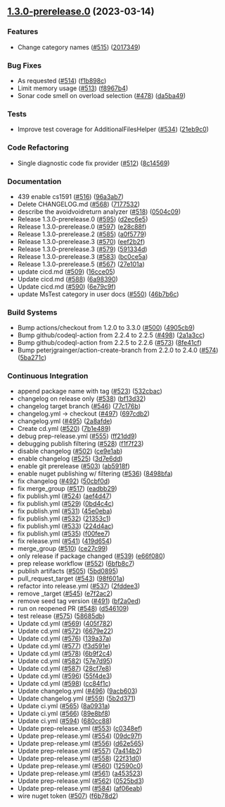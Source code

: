 ## [1.3.0-prerelease.0](https://github.com/philips-software/roslyn-analyzers/compare/v0.0.0...v1.3.0-prerelease.0) (2023-03-14)


### Features

* Change category names ([#515](https://github.com/philips-software/roslyn-analyzers/issues/515)) ([2017349](https://github.com/philips-software/roslyn-analyzers/commit/201734992dc4cc4250258234668122799c5d7ac8))


### Bug Fixes

* As requested ([#514](https://github.com/philips-software/roslyn-analyzers/issues/514)) ([f1b898c](https://github.com/philips-software/roslyn-analyzers/commit/f1b898c73b5a9d6ef7ce4c26b542b01b9064197a))
* Limit memory usage ([#513](https://github.com/philips-software/roslyn-analyzers/issues/513)) ([f8967b4](https://github.com/philips-software/roslyn-analyzers/commit/f8967b4c80a818dcc10c980a31267beb644ed4a1))
* Sonar code smell on overload selection ([#478](https://github.com/philips-software/roslyn-analyzers/issues/478)) ([da5ba49](https://github.com/philips-software/roslyn-analyzers/commit/da5ba4929a2444792c8546aab20ddf242ef0ae5d))


### Tests

* Improve test coverage for AdditionalFilesHelper ([#534](https://github.com/philips-software/roslyn-analyzers/issues/534)) ([21eb9c0](https://github.com/philips-software/roslyn-analyzers/commit/21eb9c0afd7e4f2e650cfebe2eb022f668f28466))


### Code Refactoring

* Single diagnostic code fix provider ([#512](https://github.com/philips-software/roslyn-analyzers/issues/512)) ([8c14569](https://github.com/philips-software/roslyn-analyzers/commit/8c14569ffe774ab97ee401e7d5be9b02f258b919))


### Documentation

* 439 enable cs1591 ([#516](https://github.com/philips-software/roslyn-analyzers/issues/516)) ([96a3ab7](https://github.com/philips-software/roslyn-analyzers/commit/96a3ab7e06e0295c54df8d955a6cf857a5afc0fc))
* Delete CHANGELOG.md ([#568](https://github.com/philips-software/roslyn-analyzers/issues/568)) ([7177532](https://github.com/philips-software/roslyn-analyzers/commit/7177532ed5eec10325e19708c658cdceb4e14a58))
* describe the avoidvoidreturn analyzer ([#518](https://github.com/philips-software/roslyn-analyzers/issues/518)) ([0504c09](https://github.com/philips-software/roslyn-analyzers/commit/0504c09473ded10ad5c7602b4cf90063ba2855e4))
* Release 1.3.0-prerelease.0  ([#595](https://github.com/philips-software/roslyn-analyzers/issues/595)) ([d2ec6e5](https://github.com/philips-software/roslyn-analyzers/commit/d2ec6e563fa23fa0d82882ce58aca5aef569aa6c))
* Release 1.3.0-prerelease.0  ([#597](https://github.com/philips-software/roslyn-analyzers/issues/597)) ([e28c88f](https://github.com/philips-software/roslyn-analyzers/commit/e28c88fba80c3c71990a3e4ccb622e18f779ebb4))
* Release 1.3.0-prerelease.2  ([#585](https://github.com/philips-software/roslyn-analyzers/issues/585)) ([a0f5779](https://github.com/philips-software/roslyn-analyzers/commit/a0f57791884ad95a3a411bb13953ae71d7b5b7da))
* Release 1.3.0-prerelease.3  ([#570](https://github.com/philips-software/roslyn-analyzers/issues/570)) ([eef2b2f](https://github.com/philips-software/roslyn-analyzers/commit/eef2b2fb5b2f9544c56c0b61b680a9e3ea6ee49a))
* Release 1.3.0-prerelease.3  ([#579](https://github.com/philips-software/roslyn-analyzers/issues/579)) ([591334d](https://github.com/philips-software/roslyn-analyzers/commit/591334d4815bf3352e60fede8be882bed44cc1ea))
* Release 1.3.0-prerelease.3  ([#583](https://github.com/philips-software/roslyn-analyzers/issues/583)) ([bc0ce5a](https://github.com/philips-software/roslyn-analyzers/commit/bc0ce5a5c2bedb24e26d09ddd26abde12f9558eb))
* Release 1.3.0-prerelease.5 ([#567](https://github.com/philips-software/roslyn-analyzers/issues/567)) ([27e101a](https://github.com/philips-software/roslyn-analyzers/commit/27e101afcd16b016b16fedb4889eef29145162e0))
* update cicd.md ([#509](https://github.com/philips-software/roslyn-analyzers/issues/509)) ([16cce05](https://github.com/philips-software/roslyn-analyzers/commit/16cce05a8d8e49634b7a1f82f17fd5bbc0a54245))
* Update cicd.md ([#588](https://github.com/philips-software/roslyn-analyzers/issues/588)) ([6a98390](https://github.com/philips-software/roslyn-analyzers/commit/6a983909848357e0dd61cfd7f1a157187e050a30))
* Update cicd.md ([#590](https://github.com/philips-software/roslyn-analyzers/issues/590)) ([6e79c9f](https://github.com/philips-software/roslyn-analyzers/commit/6e79c9f5e84c4f0eff6a82177725c4a9c5e3b440))
* update MsTest category in user docs ([#550](https://github.com/philips-software/roslyn-analyzers/issues/550)) ([46b7b6c](https://github.com/philips-software/roslyn-analyzers/commit/46b7b6c1e423a18e72348ffeb21f5877feade79c))


### Build Systems

* Bump actions/checkout from 1.2.0 to 3.3.0 ([#500](https://github.com/philips-software/roslyn-analyzers/issues/500)) ([4905cb9](https://github.com/philips-software/roslyn-analyzers/commit/4905cb96d8f8ee3a1e700ae2ff437f2d5f3e2de4))
* Bump github/codeql-action from 2.2.4 to 2.2.5 ([#498](https://github.com/philips-software/roslyn-analyzers/issues/498)) ([2a1a3cc](https://github.com/philips-software/roslyn-analyzers/commit/2a1a3cc28b4c1549c76ae77ca11957769db7c24e))
* Bump github/codeql-action from 2.2.5 to 2.2.6 ([#573](https://github.com/philips-software/roslyn-analyzers/issues/573)) ([8fe41cf](https://github.com/philips-software/roslyn-analyzers/commit/8fe41cf61bbbea3be091069fbc107f41f0c87089))
* Bump peterjgrainger/action-create-branch from 2.2.0 to 2.4.0 ([#574](https://github.com/philips-software/roslyn-analyzers/issues/574)) ([5ba271c](https://github.com/philips-software/roslyn-analyzers/commit/5ba271c600c2499f6a263bd2f0989a4c97139944))


### Continuous Integration

* append package name with tag ([#523](https://github.com/philips-software/roslyn-analyzers/issues/523)) ([532cbac](https://github.com/philips-software/roslyn-analyzers/commit/532cbace541351a4bdd40125ea6fe04521ff9e58))
* changelog on release only ([#538](https://github.com/philips-software/roslyn-analyzers/issues/538)) ([bf13d32](https://github.com/philips-software/roslyn-analyzers/commit/bf13d32060072496ca9241a25cabe0df6362370e))
* changelog target branch ([#546](https://github.com/philips-software/roslyn-analyzers/issues/546)) ([77c176b](https://github.com/philips-software/roslyn-analyzers/commit/77c176bf00bf28079961329a541c981706216982))
* changelog.yml -> checkout ([#497](https://github.com/philips-software/roslyn-analyzers/issues/497)) ([697cdb2](https://github.com/philips-software/roslyn-analyzers/commit/697cdb21b434a7b40cab52fb9210e954aa021e66))
* changelog.yml ([#495](https://github.com/philips-software/roslyn-analyzers/issues/495)) ([2a8afde](https://github.com/philips-software/roslyn-analyzers/commit/2a8afde557509dc774c0c8d110efdd16cff0b5aa))
* Create cd.yml ([#520](https://github.com/philips-software/roslyn-analyzers/issues/520)) ([7b1e489](https://github.com/philips-software/roslyn-analyzers/commit/7b1e489b177718b4d00d883b7b3cf8f0b4ef44fc))
* debug prep-release.yml ([#555](https://github.com/philips-software/roslyn-analyzers/issues/555)) ([ff21dd9](https://github.com/philips-software/roslyn-analyzers/commit/ff21dd91d304e75b2dfe115b37c67b8b008e0773))
* debugging publish filtering ([#528](https://github.com/philips-software/roslyn-analyzers/issues/528)) ([f1f7f23](https://github.com/philips-software/roslyn-analyzers/commit/f1f7f235c03b4496f009f742e1f4003b33671b37))
* disable changelog ([#502](https://github.com/philips-software/roslyn-analyzers/issues/502)) ([ce9e1ab](https://github.com/philips-software/roslyn-analyzers/commit/ce9e1ab1a6f5b3f49cc9d7f0bd66fb2e0ecca8b3))
* enable changelog ([#525](https://github.com/philips-software/roslyn-analyzers/issues/525)) ([3d7e6dd](https://github.com/philips-software/roslyn-analyzers/commit/3d7e6ddae138a8cb965696a78dcbd2babe4bce62))
* enable git prerelease ([#503](https://github.com/philips-software/roslyn-analyzers/issues/503)) ([ab5918f](https://github.com/philips-software/roslyn-analyzers/commit/ab5918ffff093f4874fa6d4269116dfe9986b555))
* enable nuget publishing w/ filtering ([#536](https://github.com/philips-software/roslyn-analyzers/issues/536)) ([8498bfa](https://github.com/philips-software/roslyn-analyzers/commit/8498bfa80722803133710d88597b31f74b7a528c))
* fix changelog ([#492](https://github.com/philips-software/roslyn-analyzers/issues/492)) ([50cbf0d](https://github.com/philips-software/roslyn-analyzers/commit/50cbf0d9a7cf418ba81a3603710757bbeebf7f9b))
* fix merge_group ([#517](https://github.com/philips-software/roslyn-analyzers/issues/517)) ([eadbb29](https://github.com/philips-software/roslyn-analyzers/commit/eadbb2911843eefe8a83dbc78ac96c670ccfa13c))
* fix publish.yml ([#524](https://github.com/philips-software/roslyn-analyzers/issues/524)) ([aef4d47](https://github.com/philips-software/roslyn-analyzers/commit/aef4d47fbec82ce1150b2231671a3a7fac7492c4))
* fix publish.yml ([#529](https://github.com/philips-software/roslyn-analyzers/issues/529)) ([0bd4c4c](https://github.com/philips-software/roslyn-analyzers/commit/0bd4c4c3f5f7124b1c67f5635de732dbd0621c51))
* fix publish.yml ([#531](https://github.com/philips-software/roslyn-analyzers/issues/531)) ([45e0eba](https://github.com/philips-software/roslyn-analyzers/commit/45e0eba95aba7d81b6ba20ff3d8c2fcf9ba481eb))
* fix publish.yml ([#532](https://github.com/philips-software/roslyn-analyzers/issues/532)) ([21353c1](https://github.com/philips-software/roslyn-analyzers/commit/21353c17edbc9a6c3618b9521860ba3b41e31b3c))
* fix publish.yml ([#533](https://github.com/philips-software/roslyn-analyzers/issues/533)) ([224d4ac](https://github.com/philips-software/roslyn-analyzers/commit/224d4ac147e40498bb45c04d3a5b3c39c7da1ac1))
* fix publish.yml ([#535](https://github.com/philips-software/roslyn-analyzers/issues/535)) ([f00fee7](https://github.com/philips-software/roslyn-analyzers/commit/f00fee7e7c77cf6ac4ae12740e013acf56d3ae25))
* fix release.yml ([#541](https://github.com/philips-software/roslyn-analyzers/issues/541)) ([419d654](https://github.com/philips-software/roslyn-analyzers/commit/419d6544169d7b0fee32989afa3906bfeb4cc7af))
* merge_group ([#510](https://github.com/philips-software/roslyn-analyzers/issues/510)) ([ce27c99](https://github.com/philips-software/roslyn-analyzers/commit/ce27c99c9d9c9f401eab25efd7cf5993ed3e0f74))
* only release if package changed ([#539](https://github.com/philips-software/roslyn-analyzers/issues/539)) ([e66f080](https://github.com/philips-software/roslyn-analyzers/commit/e66f08026f88ca2320e8db93824b4912ce8a3d98))
* prep release workflow ([#552](https://github.com/philips-software/roslyn-analyzers/issues/552)) ([6bfb8c7](https://github.com/philips-software/roslyn-analyzers/commit/6bfb8c72654719fdf472d052a15b582b329d1be5))
* publish artifacts ([#505](https://github.com/philips-software/roslyn-analyzers/issues/505)) ([5bd0895](https://github.com/philips-software/roslyn-analyzers/commit/5bd0895bc90272fb0d40fd0e8b97db97a52b9102))
* pull_request_target ([#543](https://github.com/philips-software/roslyn-analyzers/issues/543)) ([98f601a](https://github.com/philips-software/roslyn-analyzers/commit/98f601ad3ed557dcbedee1192bc24f595a772839))
* refactor into release.yml ([#537](https://github.com/philips-software/roslyn-analyzers/issues/537)) ([2fddee3](https://github.com/philips-software/roslyn-analyzers/commit/2fddee375e73be46eff0d881e4cb0f6b1d716026))
* remove _target ([#545](https://github.com/philips-software/roslyn-analyzers/issues/545)) ([e7f2ac2](https://github.com/philips-software/roslyn-analyzers/commit/e7f2ac293922635e9834d00c4cfdfba7ec4d7260))
* remove seed tag version ([#491](https://github.com/philips-software/roslyn-analyzers/issues/491)) ([bf2a0ed](https://github.com/philips-software/roslyn-analyzers/commit/bf2a0ed9e41a433239d89736a3082e26fa9e7d48))
* run on reopened PR ([#548](https://github.com/philips-software/roslyn-analyzers/issues/548)) ([d546109](https://github.com/philips-software/roslyn-analyzers/commit/d5461090c6f3cd5a962bd808b53ae41228ba08df))
* test release ([#575](https://github.com/philips-software/roslyn-analyzers/issues/575)) ([58685db](https://github.com/philips-software/roslyn-analyzers/commit/58685db5ed3c6e2e449737d49fcf50ca50987f3e))
* Update cd.yml ([#569](https://github.com/philips-software/roslyn-analyzers/issues/569)) ([405f782](https://github.com/philips-software/roslyn-analyzers/commit/405f782c682bde60f139541dd49fd77d07b13685))
* Update cd.yml ([#572](https://github.com/philips-software/roslyn-analyzers/issues/572)) ([6679e22](https://github.com/philips-software/roslyn-analyzers/commit/6679e22476d21fcc3e2aa1745815cb1f2b88808a))
* Update cd.yml ([#576](https://github.com/philips-software/roslyn-analyzers/issues/576)) ([139a37a](https://github.com/philips-software/roslyn-analyzers/commit/139a37a45432cff5bb8f10d481095d6d92cb3db6))
* Update cd.yml ([#577](https://github.com/philips-software/roslyn-analyzers/issues/577)) ([f3d591e](https://github.com/philips-software/roslyn-analyzers/commit/f3d591e93e1259499afe7975148f5213c81384ff))
* Update cd.yml ([#578](https://github.com/philips-software/roslyn-analyzers/issues/578)) ([6b9f2c4](https://github.com/philips-software/roslyn-analyzers/commit/6b9f2c466df9aaa1a8a871aa06a8e4ffeea7eb88))
* Update cd.yml ([#582](https://github.com/philips-software/roslyn-analyzers/issues/582)) ([57e7d95](https://github.com/philips-software/roslyn-analyzers/commit/57e7d9519f7ef0054e544b6bee2caf3a67fdd4ed))
* Update cd.yml ([#587](https://github.com/philips-software/roslyn-analyzers/issues/587)) ([28cf7e8](https://github.com/philips-software/roslyn-analyzers/commit/28cf7e812f0bc0244cefcc6420aaf2356a7d296f))
* Update cd.yml ([#596](https://github.com/philips-software/roslyn-analyzers/issues/596)) ([55f4de3](https://github.com/philips-software/roslyn-analyzers/commit/55f4de315f1c02e12a3becaaa69d03979b90cadf))
* Update cd.yml ([#598](https://github.com/philips-software/roslyn-analyzers/issues/598)) ([cc84f1c](https://github.com/philips-software/roslyn-analyzers/commit/cc84f1c81f22ca048d6e4d13be15fbbe9f28a606))
* Update changelog.yml ([#496](https://github.com/philips-software/roslyn-analyzers/issues/496)) ([9acb603](https://github.com/philips-software/roslyn-analyzers/commit/9acb60344e962c170197be0cad9f6887fb6b0694))
* Update changelog.yml ([#559](https://github.com/philips-software/roslyn-analyzers/issues/559)) ([5b2d371](https://github.com/philips-software/roslyn-analyzers/commit/5b2d3716f6b14bfee2ee2895f99d50e226307c7a))
* Update ci.yml ([#565](https://github.com/philips-software/roslyn-analyzers/issues/565)) ([8a0931a](https://github.com/philips-software/roslyn-analyzers/commit/8a0931a597d7914fcf48a45f58dc9c320ed3779c))
* Update ci.yml ([#566](https://github.com/philips-software/roslyn-analyzers/issues/566)) ([89e8bf8](https://github.com/philips-software/roslyn-analyzers/commit/89e8bf8891cca69ae1b774a2d8273bd1e7d25211))
* Update ci.yml ([#594](https://github.com/philips-software/roslyn-analyzers/issues/594)) ([680cc88](https://github.com/philips-software/roslyn-analyzers/commit/680cc88719984a014365046e260bf9dab526127d))
* Update prep-release.yml ([#553](https://github.com/philips-software/roslyn-analyzers/issues/553)) ([c0348ef](https://github.com/philips-software/roslyn-analyzers/commit/c0348efcc16bdcc25de708a75db15ba6cdfaecd4))
* Update prep-release.yml ([#554](https://github.com/philips-software/roslyn-analyzers/issues/554)) ([09dc97f](https://github.com/philips-software/roslyn-analyzers/commit/09dc97f5098247a657488eed3f36771ba93943f9))
* Update prep-release.yml ([#556](https://github.com/philips-software/roslyn-analyzers/issues/556)) ([d62e565](https://github.com/philips-software/roslyn-analyzers/commit/d62e565dbeda6b89b26d976d1d45bb36b40ad611))
* Update prep-release.yml ([#557](https://github.com/philips-software/roslyn-analyzers/issues/557)) ([7a414b2](https://github.com/philips-software/roslyn-analyzers/commit/7a414b2333fff597fdefa09b51f572c82e4e9784))
* Update prep-release.yml ([#558](https://github.com/philips-software/roslyn-analyzers/issues/558)) ([22f31d0](https://github.com/philips-software/roslyn-analyzers/commit/22f31d0031fc601d2b1121233a3ea571186b31ed))
* Update prep-release.yml ([#560](https://github.com/philips-software/roslyn-analyzers/issues/560)) ([12590c0](https://github.com/philips-software/roslyn-analyzers/commit/12590c0272329a05c55c39019eab6e5d3626b77c))
* Update prep-release.yml ([#561](https://github.com/philips-software/roslyn-analyzers/issues/561)) ([a453523](https://github.com/philips-software/roslyn-analyzers/commit/a4535237865244daadd8bc74d51ef8b724f22c9e))
* Update prep-release.yml ([#562](https://github.com/philips-software/roslyn-analyzers/issues/562)) ([0525bd3](https://github.com/philips-software/roslyn-analyzers/commit/0525bd3510facea06a4b750889aa806774ff70d5))
* Update prep-release.yml ([#584](https://github.com/philips-software/roslyn-analyzers/issues/584)) ([af06eab](https://github.com/philips-software/roslyn-analyzers/commit/af06eab3fb5eb8bdf5893898e34f9a9235bd821e))
* wire nuget token ([#507](https://github.com/philips-software/roslyn-analyzers/issues/507)) ([f6b78d2](https://github.com/philips-software/roslyn-analyzers/commit/f6b78d25ded2d9cc3f46f5c58a81c4d2db15e4bf))




